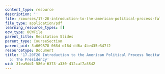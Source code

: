 ```yaml
---
content_type: resource
description: ''
file: /courses/17-20-introduction-to-the-american-political-process-fall-2020/31ea9dd1586b6373a330412caf7a3842_MIT17_20F20_rec5.pdf
file_type: application/pdf
learning_resource_types: []
ocw_type: OCWFile
parent_title: Recitation Slides
parent_type: CourseSection
parent_uid: 3a669878-068d-d164-dd6a-4be435e347f2
resourcetype: Document
title: '17.20F20 Introduction to the American Political Process Recitation Slides
  5: The Presidency'
uid: 31ea9dd1-586b-6373-a330-412caf7a3842
---
```

